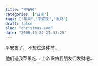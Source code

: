 ```yaml
---
title: "平安夜"
categories: ["日志"]
tags: ["苹果","平安夜","发财"]
draft: false
slug: "christmas-eve"
date: "2008-10-24 21:33:25"
---
```


平安夜了...
不想过这种节...
 
他们送我苹果吃...
上帝保佑我朋友们发财吧...
